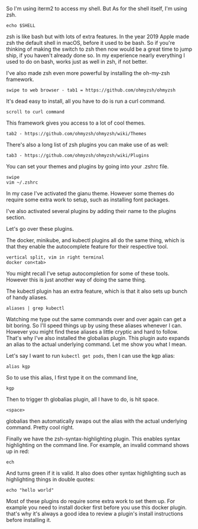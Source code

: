 So I'm using iterm2 to access my shell. But As for the shell itself, I'm using zsh.

```
echo $SHELL
```

zsh is like bash but with lots of extra features. In the year 2019 Apple made zsh the default shell in macOS, before it used to be bash. So if you're thinking of making the switch to zsh then now would be a great time to jump ship, if you haven't already done so. In my experience nearly everything I used to do on bash, works just as well in zsh, if not better.

I've also made zsh even more powerful by installing the oh-my-zsh framework.

```
swipe to web browser - tab1 = https://github.com/ohmyzsh/ohmyzsh
```

It's dead easy to install, all you have to do is run a curl command.

```
scroll to curl command
```



This framework gives you access to a lot of cool themes.

```
tab2 - https://github.com/ohmyzsh/ohmyzsh/wiki/Themes
```

There's also a long list of zsh plugins you can make use of as well:

```
tab3 - https://github.com/ohmyzsh/ohmyzsh/wiki/Plugins
```

You can set your themes and plugins by going into your .zshrc file.


```
swipe
vim ~/.zshrc
```


In my case I've activated the gianu theme. However some themes do require some extra work to setup, such as installing font packages.



I've also activated several plugins by adding their name to the plugins section.

Let's go over these plugins.

The docker, minikube, and kubectl plugins all do the same thing, which is that they enable the autocomplete feature for their respective tool.

```
vertical split, vim in right terminal
docker con<tab>
```

You might recall I've setup autocompletion for some of these tools. However this is just another way of doing the same thing.

The kubectl plugin has an extra feature, which is that it also sets up bunch of handy aliases.

```
aliases | grep kubectl
```

Watching me type out the same commands over and over again can get a bit boring. So I'll speed things up by using these aliases whenever I can.
However you might find these aliases a little cryptic and hard to follow. That's why I've also installed the globalias plugin. This plugin auto expands an alias to the actual underlying command. Let me show you what I mean.



Let's say I want to run `kubectl get pods`, then I can use the kgp alias:

```
alias kgp
```

So to use this alias, I first type it on the command line,


```
kgp
```

Then to trigger th globalias plugin, all I have to do, is hit space.

```
<space>
```

globalias then automatically swaps out the alias with the actual underlying command. Pretty cool right.

Finally we have the zsh-syntax-highlighting plugin. This enables syntax highlighting on the command line. For example, an invalid command shows up in red:


```
ech
```

And turns green if it is valid. It also does other syntax highlighting such as highlighting things in double quotes:

```
echo "hello world"
```

Most of these plugins do require some extra work to set them up. For example you need to install docker first before you use this docker plugin. that's why it's always a good idea to review a plugin's install instructions before installing it.